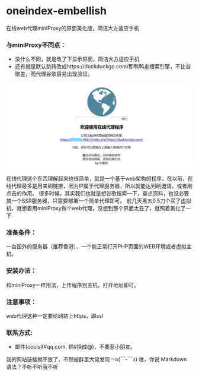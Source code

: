 # oneindex-embellish
在线web代理miniProxy的界面美化版，简洁大方适应手机

### 与miniProxy不同点：
* 没什么不同，就是改了下显示界面，简洁大方适应手机
* 还有就是默认跳转改成https://duckduckgo.com/即鸭鸭走搜索引擎，不比谷歌差，而代理谷歌容易出现验证。

![cmd-markdown-logo](tu.jpg)

在线代理这个东西理解起来也很简单，就是一个基于web架构的程序，在以前，在线代理最多是用来刷链接，因为IP属于代理服务器，所以就能达到刷邀请，或者刷点击的作用。
很多时候，其实我们也就是想谷歌搜索一下，查点资料，也没必要搞一个SSR服务器，只需要部署一个简单代理即可。
前几天黑五0.5刀个买了虚拟机，就想着用miniProxy做个web代理，没想到那个界面太丑了，就照着美化了一下

### 准备条件：
一台国外的服务器（推荐香港）、一个能正常打开PHP页面的WEB环境或者虚拟主机。

### 安装办法：
和miniProxy一样用法，上传程序到主机，打开地址即可。

### 注意事项：
web代理这种一定要给网站上https，即ssl

### 联系方式:
* 邮件(coolslf#qq.com, 把#换成@)，不要惹小朋友。

我的网站链接就不放了，不然被群里大佬发现￢o(￣-￣ﾒ)
啥，你说 Markdown 语法？不听不听我不听

